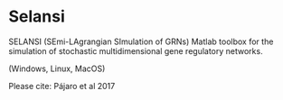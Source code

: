 # Selansi

SELANSI (SEmi-LAgrangian SImulation of GRNs)
Matlab toolbox for the
simulation of stochastic multidimensional gene regulatory networks. 

(Windows, Linux, MacOS)

Please cite:
Pájaro et al 2017
